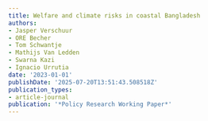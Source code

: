 ```yaml
---
title: Welfare and climate risks in coastal Bangladesh
authors:
- Jasper Verschuur
- ORE Becher
- Tom Schwantje
- Mathijs Van Ledden
- Swarna Kazi
- Ignacio Urrutia
date: '2023-01-01'
publishDate: '2025-07-20T13:51:43.508518Z'
publication_types:
- article-journal
publication: '*Policy Research Working Paper*'
---
```

